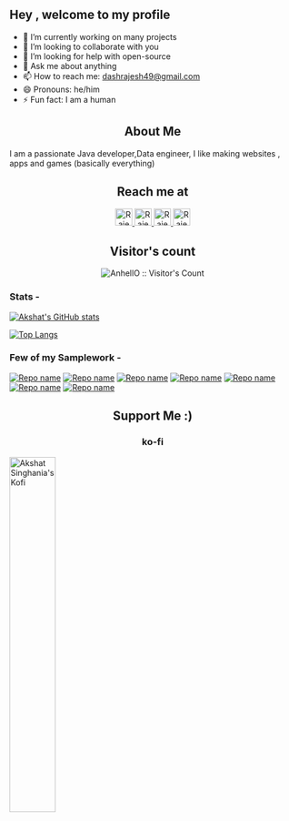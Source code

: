## Hey , welcome to my profile

- 🔭 I’m currently working on many projects
- 👯 I’m looking to collaborate with you
- 🤔 I’m looking for help with open-source
- 💬 Ask me about anything
- 📫 How to reach me: dashrajesh49@gmail.com
- 😄 Pronouns: he/him
- ⚡ Fun fact: I am a human

<h2 align="center">About Me</h2>

I am a passionate Java developer,Data engineer, I like making websites , apps and games (basically everything)

<h2 align="center">Reach me at</h2>

<p align="center">
  <a href="https://www.blogger.com/profile/15634381021427933250">
    <img src="https://www.vectorlogo.zone/logos/blogger/blogger-icon.svg" alt="Rajesh Dash's Blogger Profile" height="30" width="30">
  </a>

  <a href="https://www.linkedin.com/in/rajesh-kumar-dash-973b45119//">
    <img src="https://www.vectorlogo.zone/logos/linkedin/linkedin-icon.svg" alt="Rajesh Dash's LinkedIn Profile" height="30" width="30">
  </a>

  <a href="https://www.rajeshblogs.in/">
    <img src="https://www.vectorlogo.zone/logos/blogger/blogger-icon.svg" alt="Rajesh Dash's Blog" height="30" width="30">
  </a>
    <a href="https://rajeshblogs.medium.com/">
    <img src="https://www.vectorlogo.zone/logos/medium/medium-icon.svg" alt="Rajesh Dash's Medium Profile" height="30" width="30">
  </a>
</p>

<h2 align="center">Visitor's count</h2>

<p align="center"><img src="https://profile-counter.glitch.me/rajesh2015/count.svg" alt="AnhellO :: Visitor's Count" /></p>

### Stats -

[![Akshat's GitHub stats](https://github-readme-stats.vercel.app/api?username=rajesh2015&show_icons=true&theme=dracula)](https://github.com/anuraghazra/github-readme-stats)

[![Top Langs](https://github-readme-stats.vercel.app/api/top-langs/?username=rajesh2015&layout=compact&show_icons=true&theme=dracula)](https://github.com/anuraghazra/github-readme-stats)

### Few of my Samplework -
[![Repo name](https://github-readme-stats.vercel.app/api/pin/?username=yourusename&repo=repo-name)](https://github.com/rajesh2015/spark-steraming-with-delltalake)
[![Repo name](https://github-readme-stats.vercel.app/api/pin/?username=yourusename&repo=repo-name)](https://github.com/rajesh2015/spark-dstream)
[![Repo name](https://github-readme-stats.vercel.app/api/pin/?username=yourusename&repo=repo-name)](https://github.com/rajesh2015/hoodi-demo)
[![Repo name](https://github-readme-stats.vercel.app/api/pin/?username=yourusename&repo=repo-name)](https://github.com/rajesh2015/automated-databricks-deploy)
[![Repo name](https://github-readme-stats.vercel.app/api/pin/?username=yourusename&repo=repo-name)](https://github.com2015/rajesh/spark-scd2)
[![Repo name](https://github-readme-stats.vercel.app/api/pin/?username=yourusename&repo=repo-name)](https://github.com2015/DSL-using-Xtext-and-Xtend)
[![Repo name](https://github-readme-stats.vercel.app/api/pin/?username=yourusename&repo=repo-name)](https://github.com2015/Factory-Pattern-by-leveraging-Lambda-)




<h2 align='center'>Support Me :)</h2>
<div><h3 align='center'>ko-fi</h3>
<div display='flex'>
  <a href="https://ko-fi.com/rajeshkumardash">
    <img src="https://storage.ko-fi.com/cdn/useruploads/daa80581-9fa9-4ae1-83d3-76adc1e0fd20.png" alt="Akshat Singhania's Kofi" width='40%'>
  </a>
</p></div>
</div>
